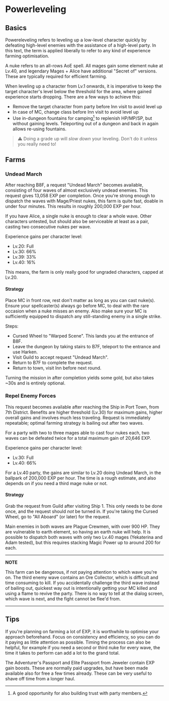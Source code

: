 # Powerleveling
## Basics

Powereleveling refers to leveling up a low-level character quickly by defeating
high-level enemies with the assistance of a high-level party. In this text, the
term is applied liberally to refer to any kind of experience farming
optimisation.

A nuke refers to an all-rows AoE spell. All mages gain some element nuke at
Lv.40, and legendary Mages + Alice have additional "Secret of" versions. These
are typically required for efficient farming.

When leveling up a character from Lv.1 onwards, it is imperative to keep the
target character's level below the threshold for the area, where gained
experience starts dropping. There are a few ways to achieve this:

* Remove the target character from party before Inn visit to avoid level up
* In case of MC, change class before Inn visit to avoid level up
* Use in-dungeon fountains for camping[^1] to replenish HP/MP/SP, but without
  gaining levels. Teleporting out of a dungeon and back in again allows
  re-using fountains.

[^1]: A good opportunity for also building trust with party members.

> :warning: Doing a grade up will *slow down* your leveling. Don't do it unless
> you really need to!

## Farms
### Undead March

After reaching B8F, a request "Undead March" becomes available, consisting of
four waves of almost exclusively undead enemies. This request gives 13,058 EXP
per completion. Once you're strong enough to dispatch the waves with
Mage/Priest nukes, this farm is quite fast, doable in under four minutes. This
results in roughly 200,000 EXP per hour.

If you have Alice, a single nuke is enough to clear a whole wave. Other
characters untested, but should also be serviceable at least as a pair, casting
two consecutive nukes per wave.

Experience gains per character level:

* Lv.20: Full
* Lv.30: 66%
* Lv.39: 33%
* Lv.40: 16%

This means, the farm is only really good for ungraded characters, capped at
Lv.20.

#### Strategy

Place MC in front row, rest don't matter as long as you can cast nuke(s).
Ensure your spellcaster(s) always go before MC, to deal with the rare occasion
when a nuke misses an enemy. Also make sure your MC is sufficiently equipped to
dispatch any still-standing enemy in a single strike.

Steps:

* Cursed Wheel to "Warped Scene". This lands you at the entrance of B8F.
* Leave the dungeon by taking stairs to B7F, teleport to the entrance and use
  Harken.
* Visit Guild to accept request "Undead March".
* Return to B7F to complete the request.
* Return to town, visit Inn before next round.

Turning the mission in after completion yields some gold, but also takes ~30s
and is entirely optional.


### Repel Enemy Forces

This request becomes available after reaching the Ship in Port Town, from 7th
District. Benefits are higher threshold (Lv.30) for maximum gains, higher
overall gains and involves much less traveling. Request is immediately
repeatable; optimal farming strategy is bailing out after two waves.

For a party with two to three mages able to cast four nukes each, two waves can
be defeated twice for a total maximum gain of 20,646 EXP.

Experience gains per character level:

* Lv.30: Full
* Lv.40: 66%

For a Lv.40 party, the gains are similar to Lv.20 doing Undead March, in the
ballpark of 200,000 EXP per hour. The time is a rough estimate, and also
depends on if you need a third mage nuke or not.

#### Strategy

Grab the request from Guild after visiting Ship 1. This only needs to be done
once, and the request should *not* be turned in. If you're taking the Cursed
Wheel, go to "All Aboard" (or later) for the request.

Main enemies in both waves are Plague Crewmen, with over 900 HP. They are
vulnerable to earth element, so having an earth nuke will help. It is possible
to dispatch both waves with only two Lv.40 mages (Yekaterina and Adam tested),
but this requires stacking Magic Power up to around 200 for each.


---

**NOTE**

This farm can be dangerous, if not paying attention to which wave you're on.
The third enemy wave contains an Ore Collector, which is difficult and time
consuming to kill. If you accidentally challenge the third wave instead of
bailing out, quickest way out is intentionally getting your MC killed and using
a flame to revive the party. There is no way to tell at the dialog screen,
which wave is next, and the fight cannot be flee'd from.

---

## Tips

If you're planning on farming a lot of EXP, it is worthwhile to optimise your
approach beforehand. Focus on consistency and efficiency, so you can do it
paying as little attention as possible. Timing the process can also be helpful,
for example if you need a second or third nuke for every wave, the time it
takes to perform can add a lot to the grand total.

The Adventurer's Passport and Elite Passport from Jeweler contain EXP gain
boosts. These are normally paid upgrades, but have been made available also for
free a few times already. These can be very useful to shave off time from a
longer haul.
